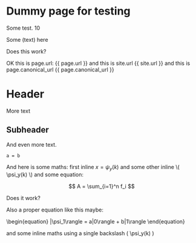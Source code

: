 # Dummy page for testing

Some test. 10

Some (text) here

Does this work?

OK this is page.url: {{ page.url }} and this is site.url {{ site.url }}
and this is page.canonical_url {{ page.canonical_url }} 

# Header

More text

## Subheader

And even more text.

```
a = b
```

And here is some maths: first inline $x = \psi_y(k)$ and some other inline \\( \psi_y(k) \\) and some 
equation:

$$
A = \sum_{i=1}^n f_i
$$

Does it work?

Also a proper equation like this maybe:

\begin{equation}
   |\psi_1\rangle = a|0\rangle + b|1\rangle
\end{equation}

and some inline maths using a single backslash \( \psi_y(k) \) 

